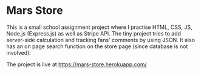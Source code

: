 # Mars Store

This is a small school assignment project where I practise HTML, CSS, JS, Node.js (Express.js) as well as Stripe API. The tiny project tries to add server-side calculation and tracking fans' comments by using JSON. It also has an on page search function on the store page (since database is not involved). 

The project is live at https://mars-store.herokuapp.com/
